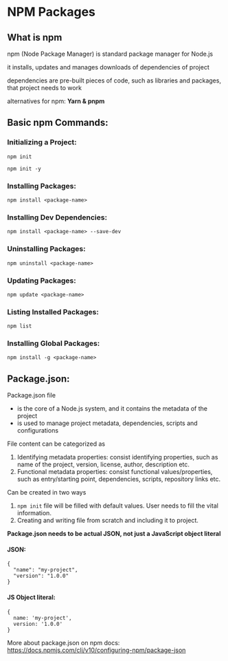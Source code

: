 # NPM Packages

## What is npm

npm (Node Package Manager) is standard package manager for Node.js

it installs, updates and manages downloads of dependencies of project

dependencies are pre-built pieces of code, such as libraries and packages, that project needs to work

alternatives for npm: **Yarn & pnpm**

## Basic npm Commands:

### Initializing a Project:

`npm init`

`npm init -y`

### Installing Packages:

`npm install <package-name>`

### Installing Dev Dependencies:

`npm install <package-name> --save-dev`

### Uninstalling Packages:

`npm uninstall <package-name>`

### Updating Packages:

`npm update <package-name>`

### Listing Installed Packages:

`npm list`

### Installing Global Packages:

`npm install -g <package-name>`

## Package.json:

Package.json file

- is the core of a Node.js system, and it contains the metadata of the project
- is used to manage project metadata, dependencies, scripts and configurations

File content can be categorized as

1. Identifying metadata properties: consist identifying properties, such as name of the project, version, license, author, description etc.
2. Functional metadata properties: consist functional values/properties, such as entry/starting point, dependencies, scripts, repository links etc.

Can be created in two ways

1. `npm init` file will be filled with default values. User needs to fill the vital information.
2. Creating and writing file from scratch and including it to project.

**Package.json needs to be actual JSON, not just a JavaScript object literal**

#### JSON:

```
{
  "name": "my-project",
  "version": "1.0.0"
}
```

#### JS Object literal:

```
{
  name: 'my-project',
  version: '1.0.0'
}
```

More about package.json on npm docs: https://docs.npmjs.com/cli/v10/configuring-npm/package-json
